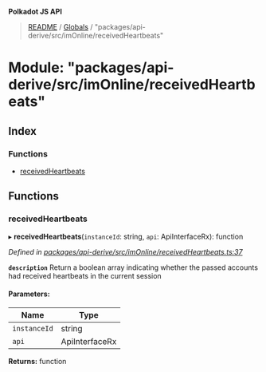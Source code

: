 **Polkadot JS API**

> [README](../README.md) / [Globals](../globals.md) / "packages/api-derive/src/imOnline/receivedHeartbeats"

# Module: "packages/api-derive/src/imOnline/receivedHeartbeats"

## Index

### Functions

* [receivedHeartbeats](_packages_api_derive_src_imonline_receivedheartbeats_.md#receivedheartbeats)

## Functions

### receivedHeartbeats

▸ **receivedHeartbeats**(`instanceId`: string, `api`: ApiInterfaceRx): function

*Defined in [packages/api-derive/src/imOnline/receivedHeartbeats.ts:37](https://github.com/polkadot-js/api/blob/9d548f787/packages/api-derive/src/imOnline/receivedHeartbeats.ts#L37)*

**`description`** Return a boolean array indicating whether the passed accounts had received heartbeats in the current session

#### Parameters:

Name | Type |
------ | ------ |
`instanceId` | string |
`api` | ApiInterfaceRx |

**Returns:** function

